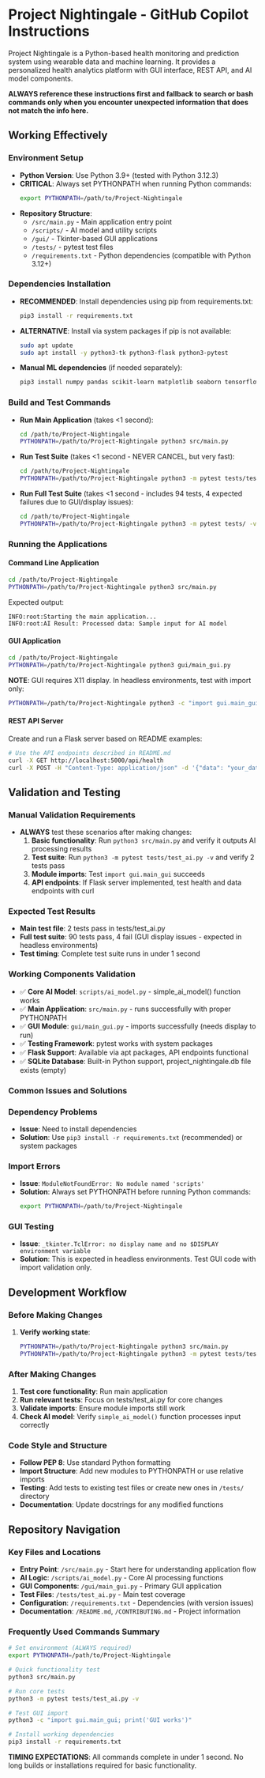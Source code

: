 # Project Nightingale - GitHub Copilot Instructions

Project Nightingale is a Python-based health monitoring and prediction system using wearable data and machine learning. It provides a personalized health analytics platform with GUI interface, REST API, and AI model components.

**ALWAYS reference these instructions first and fallback to search or bash commands only when you encounter unexpected information that does not match the info here.**

## Working Effectively

### Environment Setup
- **Python Version**: Use Python 3.9+ (tested with Python 3.12.3)
- **CRITICAL**: Always set PYTHONPATH when running Python commands:
  ```bash
  export PYTHONPATH=/path/to/Project-Nightingale
  ```
- **Repository Structure**:
  - `/src/main.py` - Main application entry point
  - `/scripts/` - AI model and utility scripts  
  - `/gui/` - Tkinter-based GUI applications
  - `/tests/` - pytest test files
  - `/requirements.txt` - Python dependencies (compatible with Python 3.12+)

### Dependencies Installation
- **RECOMMENDED**: Install dependencies using pip from requirements.txt:
  ```bash
  pip3 install -r requirements.txt
  ```
- **ALTERNATIVE**: Install via system packages if pip is not available:
  ```bash
  sudo apt update
  sudo apt install -y python3-tk python3-flask python3-pytest
  ```
- **Manual ML dependencies** (if needed separately):
  ```bash
  pip3 install numpy pandas scikit-learn matplotlib seaborn tensorflow
  ```

### Build and Test Commands
- **Run Main Application** (takes <1 second):
  ```bash
  cd /path/to/Project-Nightingale
  PYTHONPATH=/path/to/Project-Nightingale python3 src/main.py
  ```
- **Run Test Suite** (takes <1 second - NEVER CANCEL, but very fast):
  ```bash
  cd /path/to/Project-Nightingale
  PYTHONPATH=/path/to/Project-Nightingale python3 -m pytest tests/test_ai.py -v
  ```
- **Run Full Test Suite** (takes <1 second - includes 94 tests, 4 expected failures due to GUI/display issues):
  ```bash
  cd /path/to/Project-Nightingale  
  PYTHONPATH=/path/to/Project-Nightingale python3 -m pytest tests/ -v
  ```

### Running the Applications

#### Command Line Application
```bash
cd /path/to/Project-Nightingale
PYTHONPATH=/path/to/Project-Nightingale python3 src/main.py
```
Expected output:
```
INFO:root:Starting the main application...
INFO:root:AI Result: Processed data: Sample input for AI model
```

#### GUI Application  
```bash
cd /path/to/Project-Nightingale
PYTHONPATH=/path/to/Project-Nightingale python3 gui/main_gui.py
```
**NOTE**: GUI requires X11 display. In headless environments, test with import only:
```bash
PYTHONPATH=/path/to/Project-Nightingale python3 -c "import gui.main_gui; print('GUI module loads successfully')"
```

#### REST API Server
Create and run a Flask server based on README examples:
```bash
# Use the API endpoints described in README.md
curl -X GET http://localhost:5000/api/health
curl -X POST -H "Content-Type: application/json" -d '{"data": "your_data_here"}' http://localhost:5000/api/data
```

## Validation and Testing

### Manual Validation Requirements
- **ALWAYS** test these scenarios after making changes:
  1. **Basic functionality**: Run `python3 src/main.py` and verify it outputs AI processing results
  2. **Test suite**: Run `python3 -m pytest tests/test_ai.py -v` and verify 2 tests pass
  3. **Module imports**: Test `import gui.main_gui` succeeds
  4. **API endpoints**: If Flask server implemented, test health and data endpoints with curl

### Expected Test Results
- **Main test file**: 2 tests pass in tests/test_ai.py
- **Full test suite**: 90 tests pass, 4 fail (GUI display issues - expected in headless environments)
- **Test timing**: Complete test suite runs in under 1 second

### Working Components Validation
- ✅ **Core AI Model**: `scripts/ai_model.py` - simple_ai_model() function works
- ✅ **Main Application**: `src/main.py` - runs successfully with proper PYTHONPATH
- ✅ **GUI Module**: `gui/main_gui.py` - imports successfully (needs display to run)
- ✅ **Testing Framework**: pytest works with system packages
- ✅ **Flask Support**: Available via apt packages, API endpoints functional
- ✅ **SQLite Database**: Built-in Python support, project_nightingale.db file exists (empty)

### Common Issues and Solutions

### Dependency Problems
- **Issue**: Need to install dependencies
- **Solution**: Use `pip3 install -r requirements.txt` (recommended) or system packages

### Import Errors
- **Issue**: `ModuleNotFoundError: No module named 'scripts'`
- **Solution**: Always set PYTHONPATH before running Python commands:
  ```bash
  export PYTHONPATH=/path/to/Project-Nightingale
  ```

### GUI Testing
- **Issue**: `_tkinter.TclError: no display name and no $DISPLAY environment variable`
- **Solution**: This is expected in headless environments. Test GUI code with import validation only.

## Development Workflow

### Before Making Changes
1. **Verify working state**:
   ```bash
   PYTHONPATH=/path/to/Project-Nightingale python3 src/main.py
   PYTHONPATH=/path/to/Project-Nightingale python3 -m pytest tests/test_ai.py -v
   ```

### After Making Changes
1. **Test core functionality**: Run main application
2. **Run relevant tests**: Focus on tests/test_ai.py for core changes
3. **Validate imports**: Ensure module imports still work
4. **Check AI model**: Verify `simple_ai_model()` function processes input correctly

### Code Style and Structure
- **Follow PEP 8**: Use standard Python formatting
- **Import Structure**: Add new modules to PYTHONPATH or use relative imports
- **Testing**: Add tests to existing test files or create new ones in `/tests/` directory
- **Documentation**: Update docstrings for any modified functions

## Repository Navigation

### Key Files and Locations
- **Entry Point**: `/src/main.py` - Start here for understanding application flow
- **AI Logic**: `/scripts/ai_model.py` - Core AI processing functions
- **GUI Components**: `/gui/main_gui.py` - Primary GUI application
- **Test Files**: `/tests/test_ai.py` - Main test coverage
- **Configuration**: `/requirements.txt` - Dependencies (with version issues)
- **Documentation**: `/README.md`, `/CONTRIBUTING.md` - Project information

### Frequently Used Commands Summary
```bash
# Set environment (ALWAYS required)
export PYTHONPATH=/path/to/Project-Nightingale

# Quick functionality test  
python3 src/main.py

# Run core tests
python3 -m pytest tests/test_ai.py -v

# Test GUI import
python3 -c "import gui.main_gui; print('GUI works')"

# Install working dependencies
pip3 install -r requirements.txt
```

**TIMING EXPECTATIONS**: All commands complete in under 1 second. No long builds or installations required for basic functionality.